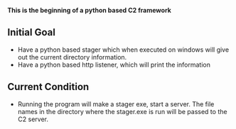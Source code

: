 **This is the beginning of a python based C2 framework**

## Initial Goal
- Have a python based stager which when executed on windows will give out the current directory information.
- Have a python based http listener, which will print the information


## Current Condition
- Running the program will make a stager exe, start a server. The file names in the directory where the stager.exe is run will be passed to the C2 server.